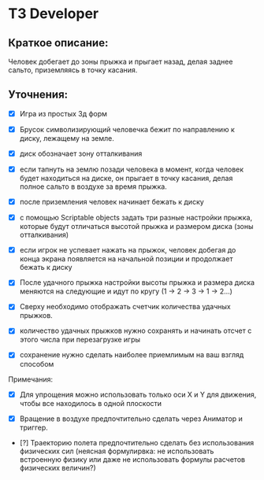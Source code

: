 # ТЗ Developer

## Краткое описание: 
Человек добегает до зоны прыжка и прыгает назад, делая заднее сальто, 
приземляясь в точку касания.

## Уточнения: 
- [x] Игра из простых 3д форм

- [x] Брусок символизирующий человечка бежит по направлению к диску, 
лежащему на земле.

- [x] диск обозначает зону отталкивания

- [x] если тапнуть на землю позади человека в момент, когда человек будет 
находиться на диске, он прыгает в точку касания, делая полное сальто в 
воздухе за время прыжка.

- [x] после приземления человек начинает бежать к диску 

- [x] с помощью Scriptable objects задать три разные настройки прыжка, которые 
будут отличаться высотой прыжка и размером диска (зоны отталкивания)

- [x] если игрок не успевает нажать на прыжок, человек добегая до конца экрана 
появляется на начальной позиции и продолжает бежать к диску

- [x] После удачного прыжка настройки высоты прыжка и размера диска меняются 
на следующие и идут по кругу (1 -> 2 -> 3 -> 1 -> 2…)

- [x] Сверху необходимо отображать счетчик количества удачных прыжков.

- [x] количество удачных прыжков нужно сохранять и начинать отсчет с этого 
числа при перезагрузке игры

- [x] сохранение нужно сделать наиболее приемлимым на ваш взгляд способом

Примечания:
- [x] Для упрощения можно использовать только оси X и Y для движения, чтобы 
все находилось в одной плоскости

- [x] Вращение в воздухе предпочтительно сделать через Аниматор и триггер.

- [?] Траекторию полета предпочтительно сделать без использования физических 
сил (неясная формулирвка: не использовать встроенную физику или даже не использовать формулы расчетов физических величин?)
